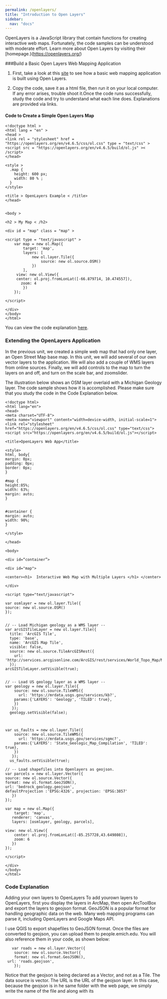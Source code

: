 ```yaml
---
permalink: /openlayers/
title: "Introduction to Open Layers"
sidebar:
  nav: "docs"
---
```



OpenLayers is a JavaScript library that contain functions for creating interactive web maps.  Fortunately, the code samples can be understood with moderate effort.  Learn more about Open Layers by visiting their [homepage.)(https://openlayers.org/)



###Build a Basic Open Layers Web Mapping Application

1. First, take a look at this [site](https://medium.com/attentive-ai/working-with-openlayers-4-part-1-creating-the-first-application-9ab27bbd7a62) to see how a basic web mapping application is built using Open Layers.


2. Copy the code, save it as a html file, then run it on your local computer.  If any error arises, trouble shoot it.Once the code runs successfully, study the code and try to understand what each line does. Explanations are provided via links.

 
#### Code to Create a Simple Open Layers Map

    <!doctype html >
    <html lang = "en" >
    <head >
    <link rel = "stylesheet" href = "https://openlayers.org/en/v4.6.5/css/ol.css" type = "text/css" >
    <script src = "https://openlayers.org/en/v4.6.5/build/ol.js" >< /script> 
    </head>

    <style >
      .map {
        height: 600 px;
        width: 80 % ;
      } 
    </style> 

    <title > OpenLayers Example < /title>
    </head>


    <body >

    <h2 > My Map < /h2>

    <div id = "map" class = "map" >

    <script type = "text/javascript" >
        var map = new ol.Map({
            target: 'map',
            layers: [
                new ol.layer.Tile({
                    source: new ol.source.OSM()
                })
            ],
         view: new ol.View({
         center: ol.proj.fromLonLat([-66.879714, 10.474557]),
           zoom: 4
            })
        }); 

    </script>

    </div> 
    </body> 
    </html>



You can view the code explanation [here](https://openlayers.org/en/latest/doc/quickstart.html).  



### Extending the OpenLayers Application

In the previous unit, we created a simple web map that had only one layer, an Open Street Map base map. In this unit, we will add several of our own vector layers to the application. We will also add a couple of WMS layers from online sources.  Finally, we will add controls to the map to turn the layers on and off, and turn on the scale bar, and zoomslider.

 
The illustration below shows an OSM layer overlaid with a Michigan Geology layer. The code sample shows how it is accomplished.  Please make sure that you study the code in the Code Explanation below.



    <!doctype html>
    <html lang="en">
    <head>
    <meta charset="UTF-8">
    <meta name="viewport" content="width=device-width, initial-scale=1">
    <link rel="stylesheet" href="https://openlayers.org/en/v4.6.5/css/ol.css" type="text/css">
    <script src="https://openlayers.org/en/v4.6.5/build/ol.js"></script>

    <title>OpenLayers Web App</title>

    <style>
    html, body{
    margin: 0px;
    padding: 0px;
    border: 0px;
    }

    #map {
    height:85%;
    width: 63%;
    margin: auto;
    }


    #container {
    margin: auto;
    width: 90%;
    }

    </style>

    </head>

    <body>

    <div id=“container”>

    <div id="map">

    <center><h1>  Interactive Web Map with Multiple Layers </h1> </center>

    </div>

    <script type="text/javascript">

    var osmlayer = new ol.layer.Tile({
    source: new ol.source.OSM()
    });


    // -- Load Michigan geology as a WMS layer --
    var arcGISTileLayer = new ol.layer.Tile({
      title: 'ArcGIS Tile',
      type: 'base',
      name: 'ArcGIS Map Tile',
      visible: false,
      source: new ol.source.TileArcGISRest({
        url: 'http://services.arcgisonline.com/ArcGIS/rest/services/World_Topo_Map/MapServer'})
      });
    arcGISTileLayer.setVisible(true);       


    // -- Load US geology layer as a WMS layer --
    var geology = new ol.layer.Tile({
        source: new ol.source.TileWMS({
          url: 'https://mrdata.usgs.gov/services/kb?',
        params:{'LAYERS': 'Geology', 'TILED': true},
        })
       });
      geology.setVisible(false);	  



    var us_faults = new ol.layer.Tile({
        source: new ol.source.TileWMS({
          url: 'https://mrdata.usgs.gov/services/sgmc?',
        params:{'LAYERS': 'State_Geologic_Map_Compilation', 'TILED': true},
        })
       });
      us_faults.setVisible(true); 	

    // -- Load shapefiles into Openlayers as geojson.  
    var parcels = new ol.layer.Vector({
    source: new ol.source.Vector({
    format: new ol.format.GeoJSON(),
    url: 'bedrock_geology.geojson',
    defaultProjection :'EPSG:4326', projection: 'EPSG:3857'
       })
    });

    var map = new ol.Map({
        target: 'map',
       renderer: 'canvas',
       layers: [osmlayer, geology, parcels],

    view: new ol.View({
        center: ol.proj.fromLonLat([-85.257728,43.649808]),
        zoom: 6
       })
    });

    </script>

    </div>
    </body>
    </html>


### Code Explanation

Adding your own layers to OpenLayers
To add yourown layers to OpenLayers, first you display the layers in ArcMap, then open ArcToolBox and export the layers to geojson format. GeoJSON is a popular format for handling geographic data on the web.  Many web mapping programs can parse it, including OpenLayers and Google Maps API.

I use QGIS to export shapefiles to GeoJSON format.   Once the files are converted to geojson, you can upload them to people.emich.edu. You will also reference them in your code, as shown below:

       var roads = new ol.layer.Vector({
        source: new ol.source.Vector({ 
        format: new ol.format.GeoJSON(),  
	 url: 'roads.geojson',  	
        });	

Notice that the geojson is being declared as a Vector, and not as a Tile. The data source is vector. The URL is the URL of the geojson layer. In this case, because the geojson is in he same folder with the web page, we simply write the name of the file and along with its 

